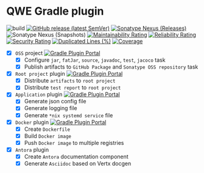 # QWE Gradle plugin

![build](https://github.com/play-iot/gradle-plugin/workflows/build-release/badge.svg?branch=main)
[![GitHub release (latest SemVer)](https://img.shields.io/github/v/release/play-iot/gradle-plugin?sort=semver)](https://github.com/play-iot/gradle-plugin/releases/latest)
[![Sonatype Nexus (Releases)](https://img.shields.io/nexus/r/io.github.zero88/gradle-plugin?server=https%3A%2F%2Foss.sonatype.org%2F)](https://search.maven.org/artifact/io.github.zero88/gradle-plugin)
![Sonatype Nexus (Snapshots)](https://img.shields.io/nexus/s/io.github.zero88/gradle-plugin?server=https%3A%2F%2Foss.sonatype.org%2F)
[![Maintainability Rating](https://sonarcloud.io/api/project_badges/measure?project=play-iot_gradle-plugin&metric=sqale_rating)](https://sonarcloud.io/dashboard?id=play-iot_gradle-plugin)
[![Reliability Rating](https://sonarcloud.io/api/project_badges/measure?project=play-iot_gradle-plugin&metric=reliability_rating)](https://sonarcloud.io/dashboard?id=play-iot_gradle-plugin)
[![Security Rating](https://sonarcloud.io/api/project_badges/measure?project=play-iot_gradle-plugin&metric=security_rating)](https://sonarcloud.io/dashboard?id=play-iot_gradle-plugin)
[![Duplicated Lines (%)](https://sonarcloud.io/api/project_badges/measure?project=play-iot_gradle-plugin&metric=duplicated_lines_density)](https://sonarcloud.io/dashboard?id=play-iot_gradle-plugin)
[![Coverage](https://sonarcloud.io/api/project_badges/measure?project=play-iot_gradle-plugin&metric=coverage)](https://sonarcloud.io/dashboard?id=play-iot_gradle-plugin)

- [x] `OSS` project [![Gradle Plugin Portal](https://img.shields.io/maven-metadata/v/https/plugins.gradle.org/m2/io/github/zero88/gradle-plugin/maven-metadata.xml.svg?colorB=007ec6&label=oss)](https://plugins.gradle.org/plugin/io.github.zero88.gradle.oss)
    - [x] Configure `jar`, `fatJar`, `source`, `javadoc`, `test`, `jacoco` task
    - [x] Publish artifacts to `GitHub Package` and `Sonatype OSS repository` task
- [x] `Root project` plugin [![Gradle Plugin Portal](https://img.shields.io/maven-metadata/v/https/plugins.gradle.org/m2/io/github/zero88/gradle-plugin/maven-metadata.xml.svg?colorB=007ec6&label=root)](https://plugins.gradle.org/plugin/io.github.zero88.gradle.root)
    - [x] Distribute `artifacts` to `root project`
    - [x] Distribute `test report` to `root project`
- [x] `Application` plugin [![Gradle Plugin Portal](https://img.shields.io/maven-metadata/v/https/plugins.gradle.org/m2/io/github/zero88/gradle-plugin/maven-metadata.xml.svg?colorB=007ec6&label=app)](https://plugins.gradle.org/plugin/io.github.zero88.gradle.qwe.app)
    - [x] Generate json config file
    - [x] Generate logging file
    - [x] Generate `*nix systemd service` file
- [x] `Docker` plugin [![Gradle Plugin Portal](https://img.shields.io/maven-metadata/v/https/plugins.gradle.org/m2/io/github/zero88/gradle-plugin/maven-metadata.xml.svg?colorB=007ec6&label=docker)](https://plugins.gradle.org/plugin/io.github.zero88.gradle.qwe.docker)
    - [x] Create `Dockerfile`
    - [x] Build `Docker image`
    - [x] Push `Docker image` to multiple registries
- [x] `Antora` plugin
    - [x] Create `Antora` documentation component  
    - [x] Generate `Asciidoc` based on Vertx docgen
